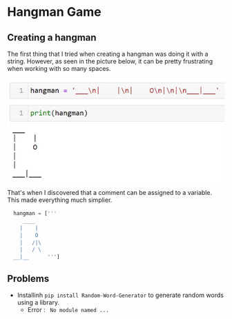 # Hangman Game


## Creating a hangman
The first thing that I tried when creating a hangman was doing it with a string. However, as seen in the picture below, it can be pretty frustrating when working with so many spaces.

![](hangman_nocomments.jpg)

That's when I discovered that a comment can be assigned to a variable. This made everything much simplier.

``` python
  hangman = ['''
     ____
    |    |
    |    O
    |   /|\
    |   / \
  __|__      '''] 
```

## Problems
* Installinh ```pip install Random-Word-Generator``` to generate random words using a library.
    * Error :  ``` No module named ...```

